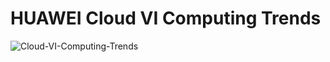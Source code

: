 # HUAWEI Cloud VI Computing Trends

![Cloud-VI-Computing-Trends](https://user-images.githubusercontent.com/93165498/143870362-3ad957c7-49c9-4bf2-8f83-43951d3b8e3a.jpg)
